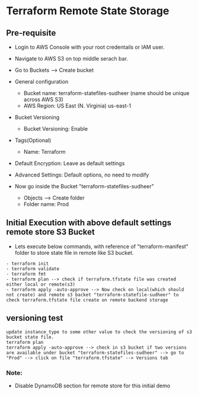 # Terraform Remote State Storage

## Pre-requisite
- Login to AWS Console with your root credentails or IAM user.
- Navigate to AWS S3 on top middle serach bar.
- Go to Buckets --> Create bucket
- General configuration
  - Bucket name: terraform-statefiles-sudheer (name should be unique across AWS S3)
  - AWS Region: US East (N. Virginia) us-east-1
- Bucket Versioning
  - Bucket Versioning: Enable
- Tags(Optional)
  - Name: Terraform
- Default Encryption: Leave as default settings
- Advanced Settings: Default options, no need to modify

- Now go inside the Bucket "terraform-statefiles-sudheer"
  - Objects --> Create folder
  - Folder name: Prod

## Initial Execution with above default settings remote store S3 Bucket
- Lets execute below commands, with reference of "terraform-manifest" folder to store state file in remote like S3 bucket.
```
- terraform init
- terraform validate
- terraform fmt
- terraform plan --> check if terraform.tfstate file was created either local or remote(s3)
- terraform apply -auto-approve --> Now check on local(which should not create) and remote s3 backet "terraform-statefile-sudheer" to check terraform.tfstate file create on remote backend storage
```

## versioning test
```
update instance_type to some other value to check the versioning of s3 bucket state file.
terraform plan
terraform apply -auto-approve --> check in s3 bucket if two versions are available under bucket "terraform-statefiles-sudheer" --> go to "Prod" --> click on file "terraform.tfstate" --> Versions tab
```

### Note:
- Disable DynamoDB section for remote store for this initial demo